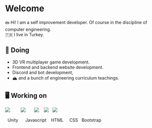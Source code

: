 # Welcome

  🖮 Hi! I am a self improvement developer. Of course in the discipline of computer engineering. <br>
 :tr: I live in Turkey.
 
##  💎 Doing
  
- 3D VR multiplayer game development.
- Frontend and backend website development.
- Discord and bot development,
- 🏔️ and a bunch of engineering curriculum teachings.


##  🖥️ Working on

<img src="https://img.icons8.com/ios-filled/50/000000/unity.png"/>&nbsp;&nbsp;&nbsp;&nbsp;&nbsp;&nbsp;&nbsp;&nbsp;&nbsp;<img src="https://img.icons8.com/ios-filled/50/000000/javascript.png"/>&nbsp;&nbsp;&nbsp;&nbsp;&nbsp;&nbsp;&nbsp;<img src="https://img.icons8.com/color/50/000000/html-5--v1.png"/>&nbsp;&nbsp;&nbsp;&nbsp;<img src="https://img.icons8.com/color/50/000000/css3.png"/>&nbsp;&nbsp;&nbsp;<img src="https://img.icons8.com/color/50/000000/bootstrap.png"/>

&nbsp;&nbsp;Unity &nbsp;&nbsp;&nbsp;&nbsp; Javascript&nbsp;&nbsp;&nbsp;&nbsp;HTML&nbsp;&nbsp;&nbsp;&nbsp;&nbsp;CSS&nbsp;&nbsp; Bootstrap
